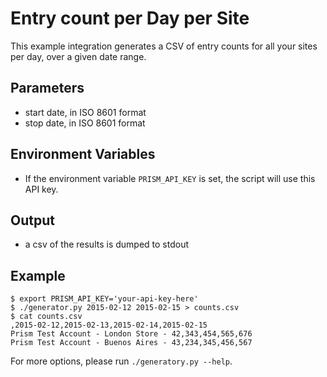 # Entry count per Day per Site

This example integration generates a CSV of entry counts for all
your sites per day, over a given date range.

## Parameters

 * start date, in ISO 8601 format
 * stop date, in ISO 8601 format

## Environment Variables

 * If the environment variable `PRISM_API_KEY` is set, the script will use
   this API key.

## Output

 * a csv of the results is dumped to stdout

## Example

```shell
$ export PRISM_API_KEY='your-api-key-here'
$ ./generator.py 2015-02-12 2015-02-15 > counts.csv
$ cat counts.csv
,2015-02-12,2015-02-13,2015-02-14,2015-02-15
Prism Test Account - London Store - 42,343,454,565,676
Prism Test Account - Buenos Aires - 43,234,345,456,567
```

For more options, please run `./generatory.py --help`.
